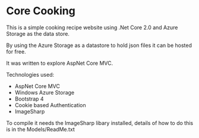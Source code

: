 # Core Cooking

This is a simple cooking recipe website using .Net Core 2.0 and Azure Storage as the data store.

By using the Azure Storage as a datastore to hold json files it can be hosted for free.

It was written to explore AspNet Core MVC.

Technologies used:
- AspNet Core MVC
- Windows Azure Storage
- Bootstrap 4
- Cookie based Authentication
- ImageSharp


To compile it needs the ImageSharp libary installed, details of how to do this is in the Models/ReadMe.txt